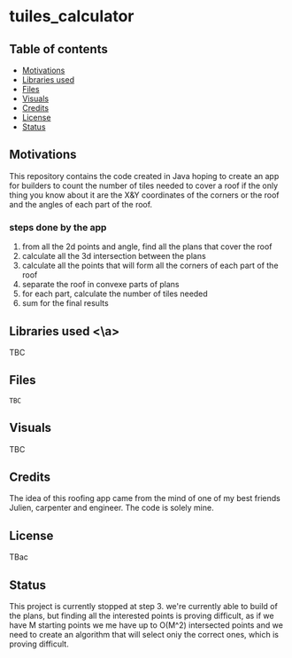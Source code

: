 # tuiles_calculator

## Table of contents

- [Motivations](#motiv)
- [Libraries used](#lib)
- [Files](#files)
- [Visuals](#vis)
- [Credits](#credits)
- [License](#lic)
- [Status](#status)


## Motivations <a name="motiv"> </a>

This repository contains the code created in Java hoping to create an app for builders to count the number of tiles needed to cover a roof if the only thing you know about it are the X&Y coordinates of the corners or the roof and the angles of each part of the roof.

### steps done by the app

1. from all the 2d points and angle, find all the plans that cover the roof
2. calculate all the 3d intersection between the plans
3. calculate all the points that will form all the corners of each part of the roof
4. separate the roof in convexe parts of plans
5. for each part, calculate the number of tiles needed
5. sum for the final results

## Libraries used <a name="lib"><\a>

TBC

## Files <a name="files"></a>

```text
TBC
```

## Visuals <a name="vis"></a>

TBC

## Credits <a name="credits"></a>

The idea of this roofing app came from the mind of one of my best friends Julien, carpenter and engineer. The code is solely mine.

## License<a name="lic"></a>

TBac

## Status <a name="status"></a>

This project is currently stopped at step 3. we're currently able to build of the plans, but finding all the interested points is proving difficult, as if we have M starting points we me have up to O(M^2) intersected points and we need to create an algorithm that will select oniy the correct ones, which is proving difficult.